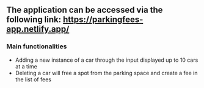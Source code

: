 ## The application can be accessed via the following link: https://parkingfees-app.netlify.app/

### Main functionalities

- Adding a new instance of a car through the input displayed up to 10 cars at a time
- Deleting a car will free a spot from the parking space and create a fee in the list of fees

